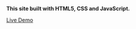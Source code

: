 <strong>This site built with HTML5, CSS and JavaScript.</strong>

<a href="https://datawarehousesite.netlify.app">Live Demo</a>
